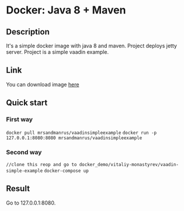 # Docker: Java 8 + Maven

## Description

It's a simple docker image with java 8 and maven. Project deploys jetty server. Project is a simple vaadin example.

## Link
You can download image [here](https://hub.docker.com/r/mrsandmanrus/vaadinsimpleexample/)

## Quick start

### First way
`docker pull mrsandmanrus/vaadinsimpleexample`
`docker run -p 127.0.0.1:8080:8080 mrsandmanrus/vaadinsimpleexample`

### Second way
`//clone this reop and go to docker_demo/vitaliy-monastyrev/vaadin-simple-example`
`docker-compose up`

## Result
Go to 127.0.0.1:8080.
